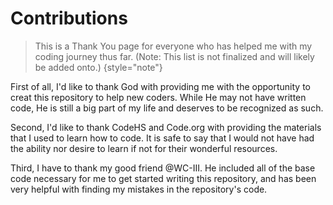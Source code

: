 # Contributions

> This is a Thank You page for everyone who has helped me with my coding journey thus far. (Note: This list is not finalized and will likely be added onto.)
{style="note"}

First of all, I'd like to thank God with providing me with the opportunity to creat this repository to help new coders. While He may not have written code, He is still a big part of my life and deserves to be recognized as such.

Second, I'd like to thank CodeHS and Code.org with providing the materials that I used to learn how to code. It is safe to say that I would not have had the ability nor desire to learn if not for their wonderful resources. 

Third, I have to thank my good friend @WC-III. He included all of the base code necessary for me to get started writing this repository, and has been very helpful with finding my mistakes in the repository's code. 